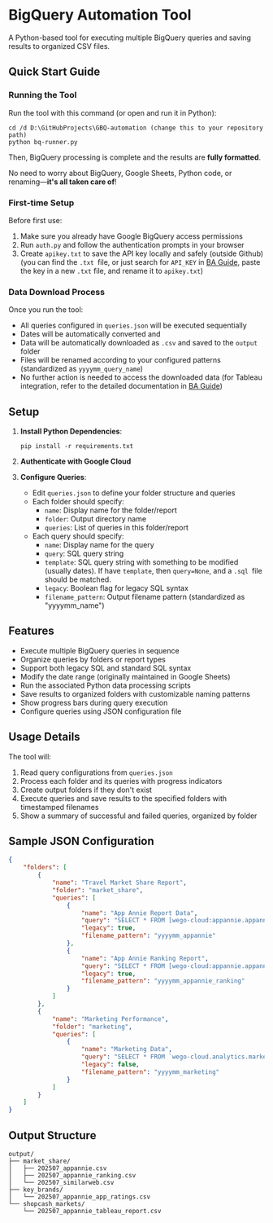 # BigQuery Automation Tool

A Python-based tool for executing multiple BigQuery queries and saving results to organized CSV files.

## Quick Start Guide

### Running the Tool

Run the tool with this command (or open and run it in Python):

```
cd /d D:\GitHubProjects\GBQ-automation (change this to your repository path)
python bq-runner.py
```

Then, BigQuery processing is complete and the results are **fully formatted**.

No need to worry about BigQuery, Google Sheets, Python code, or renaming—**it's all taken care of**!


### First-time Setup

Before first use:

1. Make sure you already have Google BigQuery access permissions
2. Run `auth.py` and follow the authentication prompts in your browser
3. Create `apikey.txt` to save the API key locally and safely (outside Github)
   (you can find the `.txt `file, or just search for `API_KEY` in  [BA Guide](https://docs.google.com/document/d/1aGXIwJVwVOf-CDWkDe-NopexRr57tte54TFgjL2FlJE/edit?usp=drive_link), paste the key in a new `.txt` file, and rename it to `apikey.txt`)

### Data Download Process

Once you run the tool:

- All queries configured in `queries.json` will be executed sequentially
- Dates will be automatically converted and
- Data will be automatically downloaded as `.csv` and saved to the `output` folder
- Files will be renamed according to your configured patterns (standardized as `yyyymm_query_name`)
- No further action is needed to access the downloaded data (for Tableau integration, refer to the detailed documentation in [BA Guide](https://docs.google.com/document/d/1aGXIwJVwVOf-CDWkDe-NopexRr57tte54TFgjL2FlJE/edit?usp=drive_link))

## Setup

1. **Install Python Dependencies**:

   ```
   pip install -r requirements.txt
   ```
2. **Authenticate with Google Cloud**
3. **Configure Queries**:

   - Edit `queries.json` to define your folder structure and queries
   - Each folder should specify:
     - `name`: Display name for the folder/report
     - `folder`: Output directory name
     - `queries`: List of queries in this folder/report
   - Each query should specify:
     - `name`: Display name for the query
     - `query`: SQL query string
     - `template`: SQL query string with something to be modified (usually dates). If have `template`, then `query=None`, and a `.sql `file should be matched.
     - `legacy`: Boolean flag for legacy SQL syntax
     - `filename_pattern`: Output filename pattern (standardized as "yyyymm_name")

## Features

- Execute multiple BigQuery queries in sequence
- Organize queries by folders or report types
- Support both legacy SQL and standard SQL syntax
- Modify the date range (originally maintained in Google Sheets)
- Run the associated Python data processing scripts
- Save results to organized folders with customizable naming patterns
- Show progress bars during query execution
- Configure queries using JSON configuration file

## Usage Details

The tool will:

1. Read query configurations from `queries.json`
2. Process each folder and its queries with progress indicators
3. Create output folders if they don't exist
4. Execute queries and save results to the specified folders with timestamped filenames
5. Show a summary of successful and failed queries, organized by folder

## Sample JSON Configuration

```json
{
    "folders": [
        {
            "name": "Travel Market Share Report",
            "folder": "market_share",
            "queries": [
                {
                    "name": "App Annie Report Data",
                    "query": "SELECT * FROM [wego-cloud:appannie.appannie_tableau_report_updated_2019_03_05]",
                    "legacy": true,
                    "filename_pattern": "yyyymm_appannie"
                },
                {
                    "name": "App Annie Ranking Report",
                    "query": "SELECT * FROM [wego-cloud:appannie.appannie_ranking_tableau_report]",
                    "legacy": true,
                    "filename_pattern": "yyyymm_appannie_ranking"
                }
            ]
        },
        {
            "name": "Marketing Performance",
            "folder": "marketing",
            "queries": [
                {
                    "name": "Marketing Data",
                    "query": "SELECT * FROM `wego-cloud.analytics.marketing_performance` LIMIT 1000",
                    "legacy": false,
                    "filename_pattern": "yyyymm_marketing"
                }
            ]
        }
    ]
}
```

## Output Structure

```
output/
├── market_share/
│   ├── 202507_appannie.csv
│   ├── 202507_appannie_ranking.csv
│   └── 202507_similarweb.csv
├── key_brands/
│   └── 202507_appannie_app_ratings.csv
└── shopcash_markets/
    └── 202507_appannie_tableau_report.csv
```
